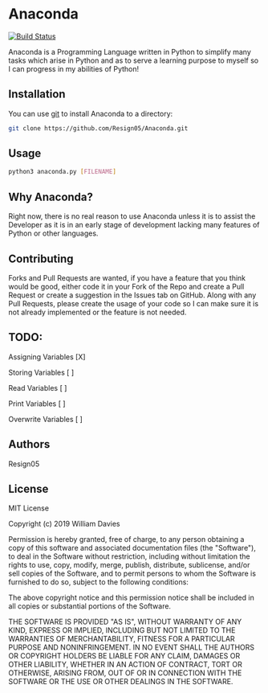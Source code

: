 # Anaconda

[![Build Status](https://travis-ci.com/Resign05/Anaconda.svg?branch=master)](https://travis-ci.com/Resign05/Anaconda)

Anaconda is a Programming Language written in Python to simplify many tasks which arise in Python and as to serve a learning purpose to myself so I can progress in my abilities of Python!

## Installation

You can use [git]() to install Anaconda to a directory:

```bash
git clone https://github.com/Resign05/Anaconda.git
```

## Usage

```bash
python3 anaconda.py [FILENAME]
```

## Why Anaconda?

Right now, there is no real reason to use Anaconda unless it is to assist the Developer as it is in an early stage of development lacking many features of Python or other languages.

## Contributing

Forks and Pull Requests are wanted, if you have a feature that you think would be good, either code it in your Fork of the Repo and create a Pull Request or create a suggestion in the Issues tab on GitHub. Along with any Pull Requests, please create the usage of your code so I can make sure it is not already implemented or the feature is not needed.

## TODO:

Assigning Variables [X]

Storing Variables   [ ]

Read Variables      [ ]

Print Variables     [ ]

Overwrite Variables [ ]

## Authors

Resign05

## License

MIT License

Copyright (c) 2019 William Davies

Permission is hereby granted, free of charge, to any person obtaining a copy
of this software and associated documentation files (the "Software"), to deal
in the Software without restriction, including without limitation the rights
to use, copy, modify, merge, publish, distribute, sublicense, and/or sell
copies of the Software, and to permit persons to whom the Software is
furnished to do so, subject to the following conditions:

The above copyright notice and this permission notice shall be included in all
copies or substantial portions of the Software.

THE SOFTWARE IS PROVIDED "AS IS", WITHOUT WARRANTY OF ANY KIND, EXPRESS OR
IMPLIED, INCLUDING BUT NOT LIMITED TO THE WARRANTIES OF MERCHANTABILITY,
FITNESS FOR A PARTICULAR PURPOSE AND NONINFRINGEMENT. IN NO EVENT SHALL THE
AUTHORS OR COPYRIGHT HOLDERS BE LIABLE FOR ANY CLAIM, DAMAGES OR OTHER
LIABILITY, WHETHER IN AN ACTION OF CONTRACT, TORT OR OTHERWISE, ARISING FROM,
OUT OF OR IN CONNECTION WITH THE SOFTWARE OR THE USE OR OTHER DEALINGS IN THE
SOFTWARE.
